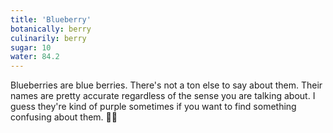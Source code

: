 ```yaml
---
title: 'Blueberry'
botanically: berry
culinarily: berry
sugar: 10
water: 84.2
---
```

Blueberries are blue berries. There's not a ton else to say about them. Their names are pretty accurate regardless of the sense you are talking about. I guess they're kind of purple sometimes if you want to find something confusing about them. 🤷‍♂️